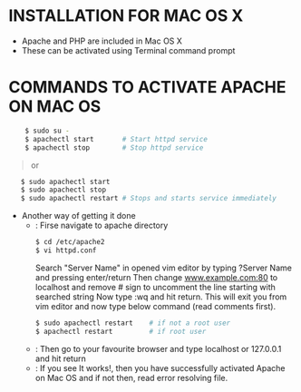 # INSTALLATION FOR MAC OS X
- Apache and PHP are included in Mac OS X
- These can be activated using Terminal command prompt

# COMMANDS TO ACTIVATE APACHE ON MAC OS
```bash
    $ sudo su -
    $ apachectl start       # Start httpd service
    $ apachectl stop        # Stop httpd service

```
> or
 ```bash
    $ sudo apachectl start
    $ sudo apachectl stop
    $ sudo apachectl restart # Stops and starts service immediately
 ```

 * Another way of getting it done
    * : Firse navigate to apache directory
        ```bash 
        $ cd /etc/apache2
        $ vi httpd.conf
        ```
        Search "Server Name" in opened vim editor by typing ?Server Name and pressing enter/return
        Then change www.example.com:80 to localhost and remove # sign to uncomment the line starting with searched string
        Now type :wq and hit return. This will exit you from vim editor and now type below command (read comments first).
        ```bash
        $ sudo apachectl restart    # if not a root user
        $ apachectl restart         # if root user
        ```
    * : Then go to your favourite browser and type localhost or 127.0.0.1 and hit return
    * : If you see It works!, then you have successfully activated Apache on Mac OS and if not then, read error resolving file.
